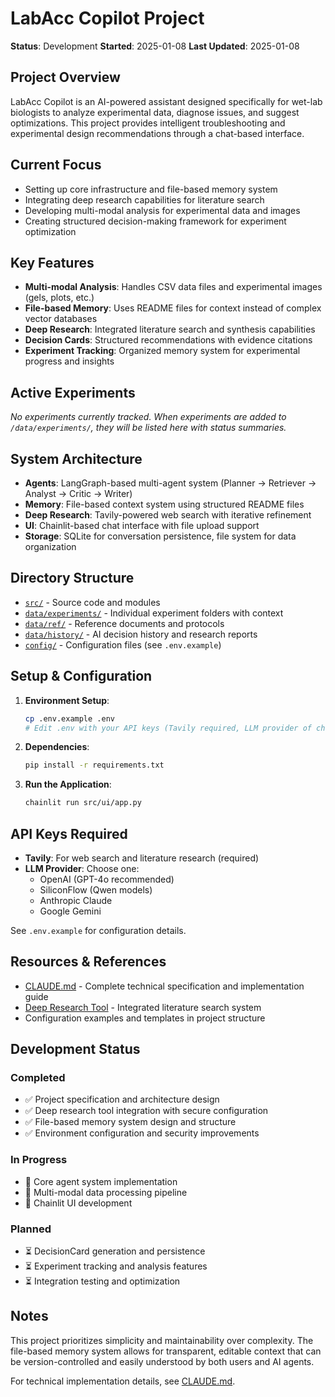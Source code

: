 # LabAcc Copilot Project

**Status**: Development
**Started**: 2025-01-08
**Last Updated**: 2025-01-08

## Project Overview

LabAcc Copilot is an AI-powered assistant designed specifically for wet-lab biologists to analyze experimental data, diagnose issues, and suggest optimizations. This project provides intelligent troubleshooting and experimental design recommendations through a chat-based interface.

## Current Focus

- Setting up core infrastructure and file-based memory system
- Integrating deep research capabilities for literature search
- Developing multi-modal analysis for experimental data and images
- Creating structured decision-making framework for experiment optimization

## Key Features

- **Multi-modal Analysis**: Handles CSV data files and experimental images (gels, plots, etc.)
- **File-based Memory**: Uses README files for context instead of complex vector databases
- **Deep Research**: Integrated literature search and synthesis capabilities
- **Decision Cards**: Structured recommendations with evidence citations
- **Experiment Tracking**: Organized memory system for experimental progress and insights

## Active Experiments

*No experiments currently tracked. When experiments are added to `/data/experiments/`, they will be listed here with status summaries.*

## System Architecture

- **Agents**: LangGraph-based multi-agent system (Planner → Retriever → Analyst → Critic → Writer)
- **Memory**: File-based context system using structured README files
- **Deep Research**: Tavily-powered web search with iterative refinement
- **UI**: Chainlit-based chat interface with file upload support
- **Storage**: SQLite for conversation persistence, file system for data organization

## Directory Structure

- [`src/`](./src/) - Source code and modules
- [`data/experiments/`](./data/experiments/) - Individual experiment folders with context
- [`data/ref/`](./data/ref/) - Reference documents and protocols  
- [`data/history/`](./data/history/) - AI decision history and research reports
- [`config/`](./config/) - Configuration files (see `.env.example`)

## Setup & Configuration

1. **Environment Setup**:
   ```bash
   cp .env.example .env
   # Edit .env with your API keys (Tavily required, LLM provider of choice)
   ```

2. **Dependencies**:
   ```bash
   pip install -r requirements.txt
   ```

3. **Run the Application**:
   ```bash
   chainlit run src/ui/app.py
   ```

## API Keys Required

- **Tavily**: For web search and literature research (required)
- **LLM Provider**: Choose one:
  - OpenAI (GPT-4o recommended)
  - SiliconFlow (Qwen models)
  - Anthropic Claude
  - Google Gemini

See `.env.example` for configuration details.

## Resources & References

- [CLAUDE.md](./CLAUDE.md) - Complete technical specification and implementation guide
- [Deep Research Tool](./src/tools/deep_research/) - Integrated literature search system
- Configuration examples and templates in project structure

## Development Status

### Completed
- ✅ Project specification and architecture design
- ✅ Deep research tool integration with secure configuration
- ✅ File-based memory system design and structure
- ✅ Environment configuration and security improvements

### In Progress
- 🔄 Core agent system implementation
- 🔄 Multi-modal data processing pipeline
- 🔄 Chainlit UI development

### Planned
- ⏳ DecisionCard generation and persistence
- ⏳ Experiment tracking and analysis features
- ⏳ Integration testing and optimization

## Notes

This project prioritizes simplicity and maintainability over complexity. The file-based memory system allows for transparent, editable context that can be version-controlled and easily understood by both users and AI agents.

For technical implementation details, see [CLAUDE.md](./CLAUDE.md).